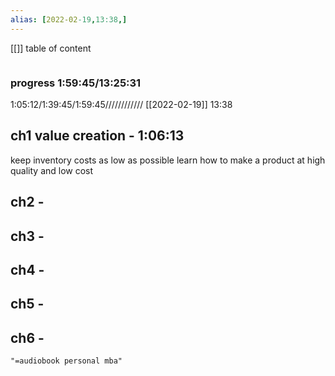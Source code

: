 ```yaml
---
alias: [2022-02-19,13:38,]
---
```

[[]]
table of content
```toc
```

### progress 1:59:45/13:25:31
1:05:12/1:39:45/1:59:45////////////
[[2022-02-19]] 13:38

## ch1 value creation - 1:06:13
keep inventory costs as low as possible
learn how to make a product at high quality and low cost

## ch2 - 
## ch3 - 
## ch4 - 
## ch5 - 
## ch6 - 
```query
"=audiobook personal mba"
```